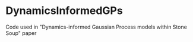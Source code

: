 # DynamicsInformedGPs
Code used in "Dynamics-informed Gaussian Process models within Stone Soup" paper
